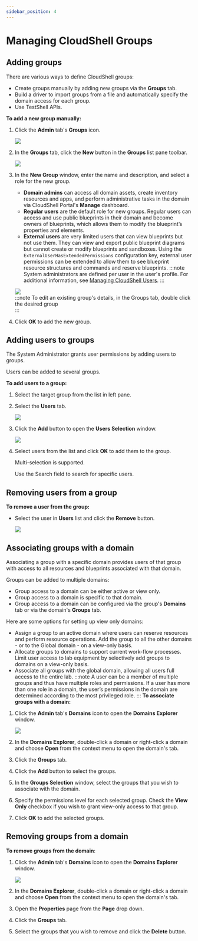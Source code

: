```yaml
---
sidebar_position: 4
---
```


# Managing CloudShell Groups

## Adding groups

There are various ways to define CloudShell groups:

- Create groups manually by adding new groups via the **Groups** tab.
- Build a driver to import groups from a file and automatically specify the domain access for each group.
- Use TestShell APIs.

**To add a new group manually:**

1. Click the **Admin** tab's **Groups** icon.

    ![](/Images/Admin-Guide/User-Management/GroupsButton.png)

2. In the **Groups** tab, click the **New** button in the **Groups** list pane toolbar.

    ![](/Images/Admin-Guide/User-Management/GroupsTabUsersTabAddButton.png)

3. In the **New Group** window, enter the name and description, and select a role for the new group.
    
    - **Domain admins** can access all domain assets, create inventory resources and apps, and perform administrative tasks in the domain via CloudShell Portal's **Manage** dashboard.
    - **Regular users** are the default role for new groups. Regular users can access and use public blueprints in their domain and become owners of blueprints, which allows them to modify the blueprint’s properties and elements.
    - **External users** are very limited users that can view blueprints but not use them. They can view and export public blueprint diagrams but cannot create or modify blueprints and sandboxes. Using the `ExternalUserHasExtendedPermissions` configuration key, external user permissions can be extended to allow them to see blueprint resource structures and commands and reserve blueprints.
    :::note
    System administrators are defined per user in the user's profile. For additional information, see [Managing CloudShell Users](../../../admin/cloudshell-identity-management/managing-users/managing-cloudshell-users.md).
    :::
  
    ![](/Images/Admin-Guide/User-Management/NewGroupWindow1.png)  
    :::note
    To edit an existing group's details, in the Groups tab, double click the desired group  
    :::
4. Click **OK** to add the new group.

## Adding users to groups

The System Administrator grants user permissions by adding users to groups.

Users can be added to several groups.

**To add users to a group:**

1. Select the target group from the list in left pane.
2. Select the **Users** tab.  

    ![](/Images/Admin-Guide/User-Management/GroupsTabGroupListNamesPane.png)

3. Click the **Add** button to open the **Users Selection** window.

    ![](/Images/Admin-Guide/User-Management/UsersSelectionWindow1.png)

4. Select users from the list and click **OK** to add them to the group.
    
    Multi-selection is supported.
    
    Use the Search field to search for specific users.
    

## Removing users from a group

**To remove a user from the group:**

- Select the user in **Users** list and click the **Remove** button.
    
    ![](/Images/Admin-Guide/User-Management/GroupsTabUsersTabRemoveButt.png)
    

## Associating groups with a domain

Associating a group with a specific domain provides users of that group with access to all resources and blueprints associated with that domain.

Groups can be added to multiple domains:

- Group access to a domain can be either active or view only.
- Group access to a domain is specific to that domain.
- Group access to a domain can be configured via the group's **Domains** tab or via the domain's **Groups** tab.

Here are some options for setting up view only domains:

- Assign a group to an active domain where users can reserve resources and perform resource operations. Add the group to all the other domains - or to the Global domain - on a view-only basis.
- Allocate groups to domains to support current work-flow processes. Limit user access to lab equipment by selectively add groups to domains on a view-only basis.
- Associate all groups with the global domain, allowing all users full access to the entire lab.
:::note
A user can be a member of multiple groups and thus have multiple roles and permissions. If a user has more than one role in a domain, the user’s permissions in the domain are determined according to the most privileged role.
:::
**To associate groups with a domain:**

1. Click the **Admin** tab's **Domains** icon to open the **Domains Explorer** window.
    
    ![](/Images/Admin-Guide/User-Management/DomainsButton.png)
    

2. In the **Domains Explorer**, double-click a domain or right-click a domain and choose **Open** from the context menu to open the domain's tab.
3. Click the **Groups** tab.
4. Click the **Add** button to select the groups.
5. In the **Groups Selection** window, select the groups that you wish to associate with the domain.
6. Specify the permissions level for each selected group. Check the **View Only** checkbox if you wish to grant view-only access to that group.
7. Click **OK** to add the selected groups.

## Removing groups from a domain

**To remove groups from the domain**:

1. Click the **Admin** tab's **Domains** icon to open the **Domains Explorer** window.
    
    ![](/Images/Admin-Guide/User-Management/DomainsButton.png)
    

2. In the **Domains Explorer**, double-click a domain or right-click a domain and choose **Open** from the context menu to open the domain's tab.
3. Open the **Properties** page from the **Page** drop down.
4. Click the **Groups** tab.
5. Select the groups that you wish to remove and click the **Delete** button.
